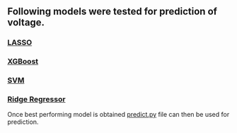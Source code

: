 ## Following models were tested for prediction of voltage. 


### [LASSO](lasso/lasso.py)

### [XGBoost](xgboost/xgboost.py)

### [SVM](svm/svm.py)

### [Ridge Regressor](ridgeRegression/ridgeRegModel2.py)
 
 
Once best performing model is obtained [predict.py](predict.py) file can then be used for prediction. 